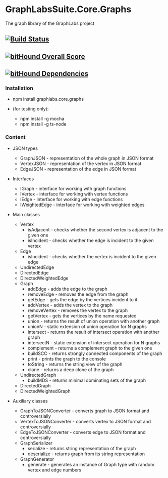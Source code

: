 # GraphLabsSuite.Core.Graphs
The graph library of the GraphLabs project

## [![Build Status](https://travis-ci.org/eakarpov/GraphLabsSuite.Core.Graphs.svg?branch=master)](https://travis-ci.org/eakarpov/GraphLabsSuite.Core.Graphs)
## [![bitHound Overall Score](https://www.bithound.io/github/eakarpov/GraphLabsSuite.Core.Graphs/badges/score.svg)](https://www.bithound.io/github/eakarpov/GraphLabsSuite.Core.Graphs)
## [![bitHound Dependencies](https://www.bithound.io/github/eakarpov/GraphLabsSuite.Core.Graphs/badges/dependencies.svg)](https://www.bithound.io/github/eakarpov/GraphLabsSuite.Core.Graphs/npm)

### Installation
* npm install graphlabs.core.graphs

* (for testing only):
    * npm install -g mocha
    * npm install -g ts-node

### Content
* JSON types
    * GraphJSON - representation of the whole graph in JSON format
    * VertexJSON - representation of the vertex in JSON format
    * EdgeJSON - representation of the edge in JSON format

* Interfaces
    * IGraph - interface for working with graph functions
    * IVertex - interface for working with vertex functions
    * IEdge - interface for working with edge functions
    * IWeightedEdge - interface for working with weighted edges

* Main classes
    * Vertex
        * isAdjacent - checks whether the second vertex is adjacent to the given one
        * isIncident - checks whether the edge is incident to the given vertex
    * Edge
        * isIncident - checks whether the vertex is incident to the given edge
    * UndirectedEdge
    * DirectedEdge
    * DirectedWeightedEdge
    * Graph
        * addEdge - adds the edge to the graph
        * removeEdge - removes the edge from the graph
        * getEdge - gets the edge by the vertices incident to it
        * addVertex - adds the vertex to the graph
        * removeVertex - removes the vertex to the graph
        * getVertex - gets the vertices by the name requested
        * union - returns the result of union operation with another graph
        * unionN - static extension of union operation for N graphs
        * intersect - returns the result of intersect operation with another graph
        * intersectN - static extension of intersect operation for N graphs
        * complement - returns a complement graph to the given one
        * buildSCC - returns strongly connected components of the graph
        * print - prints the graph to the console
        * toString - returns the string view of the graph
        * clone - returns a deep clone of the graph
    * UndirectedGraph
        * buildMDS - returns minimal dominating sets of the graph
    * DirectedGraph
    * DirectedWeightedGraph

* Auxiliary classes
    * GraphToJSONConverter - converts graph to JSON format and controversially
    * VertexToJSONConverter - converts vertex to JSON format and controversially
    * EdgeToJSONConverter - converts edge to JSON format and controversially
    * GraphSerializer
        * serialize - returns string representation of the graph
        * deserialize - returns graph from its string representation
    * GraphGenerator
        * generate - generates an instance of Graph type with random vertex and edge numbers